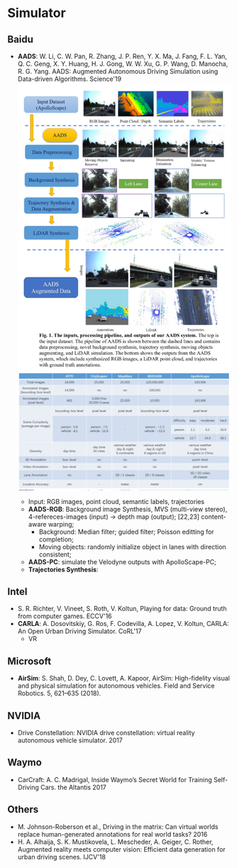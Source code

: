 # Simulator

## Baidu
- **AADS**: W. Li, C. W. Pan, R. Zhang, J. P. Ren, Y. X. Ma, J. Fang, F. L. Yan, Q. C. Geng, X. Y. Huang, H. J. Gong, W. W. Xu, G. P. Wang, D. Manocha, R. G. Yang. AADS: Augmented Autonomous Driving Simulation using Data-driven Algorithms. Science'19
	<img src="/Autonomous-Driving/images/aads1.png" alt="drawing" width="600"/>
	<img src="/Autonomous-Driving/images/aads2.png" alt="drawing" width="600"/>

	- Input: RGB images, point cloud, semantic labels, trajectories
	- **AADS-RGB**: Background image Synthesis, MVS (multi-view stereo), 4-refereces-images (input) -> depth map (output); [22,23] content-aware warping;
		- Background: Median filter; guided filter; Poisson editting for completion;
		- Moving objects: randomly initialize object in lanes with direction consistent;
	- **AADS-PC**: simulate the Velodyne outputs with ApolloScape-PC;
	- **Trajectories Synthesis**:

## Intel
- S. R. Richter, V. Vineet, S. Roth, V. Koltun, Playing for data: Ground truth from computer games. ECCV'16
- **CARLA**: A. Dosovitskiy, G. Ros, F. Codevilla, A. Lopez, V. Koltun, CARLA: An Open Urban Driving Simulator. CoRL'17
	- VR

## Microsoft
- **AirSim**: S. Shah, D. Dey, C. Lovett, A. Kapoor, AirSim: High-fidelity visual and physical simulation for autonomous vehicles. Field and Service Robotics. 5, 621–635 (2018).

## NVIDIA
- Drive Constellation: NVIDIA drive constellation: virtual reality autonomous vehicle simulator. 2017

## Waymo
- CarCraft: A. C. Madrigal, Inside Waymo’s Secret World for Training Self-Driving Cars. the Altantis 2017

## Others
-  M. Johnson-Roberson et al., Driving in the matrix: Can virtual worlds replace human-generated annotations for real world tasks? 2016
- H. A. Alhaija, S. K. Mustikovela, L. Mescheder, A. Geiger, C. Rother, Augmented reality meets computer vision: Efficient data generation for urban driving scenes. IJCV'18

